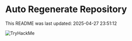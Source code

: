 # Auto Regenerate Repository

This README was last updated: 2025-04-27 23:51:12

 ![TryHackMe](https://tryhackme.com/badge/533634)